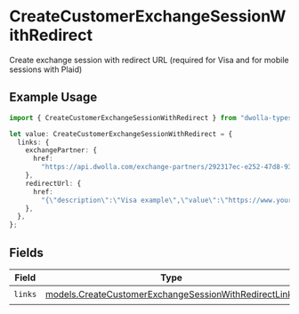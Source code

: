 # CreateCustomerExchangeSessionWithRedirect

Create exchange session with redirect URL (required for Visa and for mobile sessions with Plaid)

## Example Usage

```typescript
import { CreateCustomerExchangeSessionWithRedirect } from "dwolla-typescript/models";

let value: CreateCustomerExchangeSessionWithRedirect = {
  links: {
    exchangePartner: {
      href:
        "https://api.dwolla.com/exchange-partners/292317ec-e252-47d8-93c3-2d128e037aa4",
    },
    redirectUrl: {
      href:
        "{\"description\":\"Visa example\",\"value\":\"https://www.yourdomain.com/iav-callback\"}",
    },
  },
};
```

## Fields

| Field                                                                                                                | Type                                                                                                                 | Required                                                                                                             | Description                                                                                                          |
| -------------------------------------------------------------------------------------------------------------------- | -------------------------------------------------------------------------------------------------------------------- | -------------------------------------------------------------------------------------------------------------------- | -------------------------------------------------------------------------------------------------------------------- |
| `links`                                                                                                              | [models.CreateCustomerExchangeSessionWithRedirectLinks](../models/createcustomerexchangesessionwithredirectlinks.md) | :heavy_check_mark:                                                                                                   | N/A                                                                                                                  |